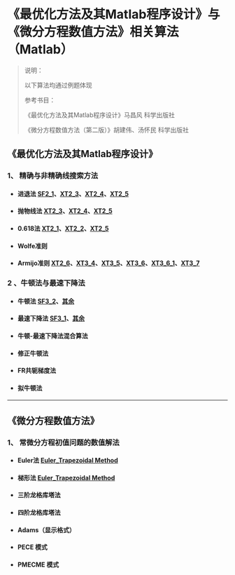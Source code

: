 # 《最优化方法及其Matlab程序设计》与《微分方程数值方法》相关算法（Matlab）
> 说明：
> 
> 以下算法均通过例题体现
> 
> 参考书目：
> 
>《最优化方法及其Matlab程序设计》马昌风 科学出版社 
> 
>《微分方程数值方法（第二版）》胡建伟、汤怀民 科学出版社 

## 《最优化方法及其Matlab程序设计》
### 1、 精确与非精确线搜索方法
- #### 进退法 [SF2_1](./YC/0/SF2_1.m)、[XT2_3](./YC/0/XT2_3.m)、[XT2_4](./YC/0/XT2_4.m)、[XT2_5](./YC/0/XT2_5.m)
- #### 抛物线法 [XT2_3](./YC/0/XT2_3.m)、[XT2_4](./YC/0/XT2_4.m)、[XT2_5](./YC/0/XT2_5.m)
- #### 0.618法 [XT2_1](./YC/0/XT2_1.m)、[XT2_2](./YC/0/XT2_2.m)、[XT2_5](./YC/0/XT2_5.m)
- #### Wolfe准则
- #### Armijo准则 [XT2_6](./YC/0/XT2_6.m)、[XT3_4](./YC/1/XT3_4.m)、[XT3_5](./YC/1/XT3_5.m)、[XT3_6](./YC/1/XT3_6.m)、[XT3_6_1](./YC/1/XT3_6_1.m)、[XT3_7](./YC/1/XT3_7.m)

### 2 、牛顿法与最速下降法
- #### 牛顿法 [SF3_2](./YC/1/SF3_2.m)、[其余](./YC/1/)
- #### 最速下降法 [SF3_1](./YC/1/SF3_1.m)、[其余](./YC/1/)
- #### 牛顿-最速下降法混合算法
- #### 修正牛顿法
- #### FR共轭梯度法
- #### 拟牛顿法
  
***

## 《微分方程数值方法》
### 1、 常微分方程初值问题的数值解法
- #### Euler法 [Euler_Trapezoidal Method](./WF/Euler_Trapezoidal%20Method.m)
- #### 梯形法 [Euler_Trapezoidal Method](./WF/Euler_Trapezoidal%20Method.m)
- #### 三阶龙格库塔法
- #### 四阶龙格库塔法
- #### Adams（显示格式）
- #### PECE 模式
- #### PMECME 模式